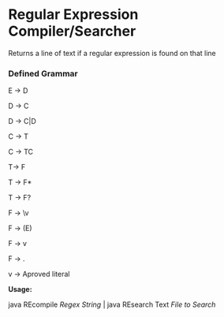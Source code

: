 # Regular Expression Compiler/Searcher

Returns a line of text if a regular expression is found on that line 

### Defined Grammar

E -> D

D -> C

D -> C|D

C -> T

C -> TC

T-> F

T -> F*

T -> F?

F -> \v

F -> (E)

F -> v 

F -> .

v -> Aproved literal 

**Usage:**

java  REcompile *Regex String* | java REsearch Text *File to Search*
